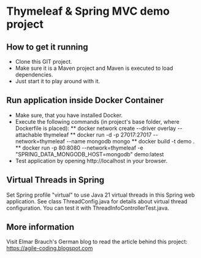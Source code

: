 # Thymeleaf & Spring MVC demo project

## How to get it running
* Clone this GIT project.
* Make sure it is a Maven project and Maven is executed to load dependencies.
* Just start it to play around with it.

## Run application inside Docker Container
* Make sure, that you have installed Docker.
* Execute the following commands (in project's base folder, where Dockerfile is placed):
** docker network create --driver overlay --attachable thymeleaf
** docker run -d -p 27017:27017 --network=thymeleaf --name mongodb mongo
** docker build -t demo .
** docker run -p 80:8080 --network=thymeleaf -e "SPRING_DATA_MONGODB_HOST=mongodb" demo:latest
* Test application by opening http://localhost in your browser.

## Virtual Threads in Spring
Set Spring profile "virtual" to use Java 21 virtual threads in this Spring web application.
See class ThreadConfig.java for details about virtual thread configuration.
You can test it with ThreadInfoControllerTest.java.

## More information
Visit Elmar Brauch's German blog to read the article behind this project:
https://agile-coding.blogspot.com
